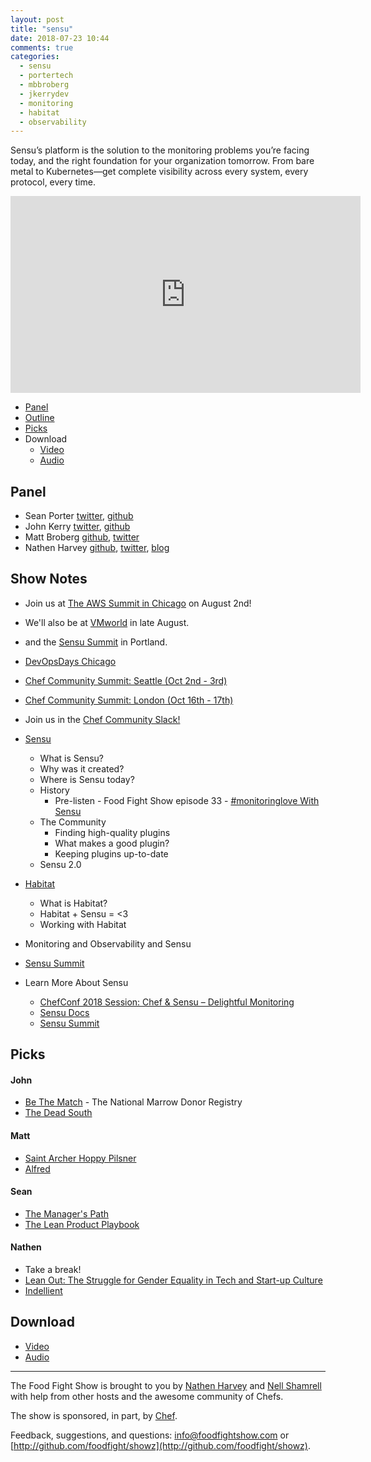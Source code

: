 ```yaml
---
layout: post
title: "sensu"
date: 2018-07-23 10:44
comments: true
categories: 
  - sensu
  - portertech
  - mbbroberg
  - jkerrydev
  - monitoring
  - habitat
  - observability
---
```


Sensu’s platform is the solution to the monitoring problems you’re facing today, and the right foundation for your organization tomorrow. From bare metal to Kubernetes—get complete visibility across every system, every protocol, every time.  

<iframe width="560" height="315" src="https://www.youtube.com/embed/o2vNz8WzdSg" frameborder="0" gesture="media" allow="encrypted-media" allowfullscreen></iframe>

* [Panel](/2018/07/sensu.html#panel)
* [Outline](/2018/07/sensu.html#outline)
* [Picks](/2018/07/sensu.html#picks)
* Download
  * [Video](http://youtu.be/o2vNz8WzdSg)
  * [Audio](http://traffic.libsyn.com/foodfight/FFS122.mp3)

<!-- more -->

Panel<a name="panel"></a>
-----
* Sean Porter [twitter](https://twitter.com/portertech), [github](https://github.com/portertech)
* John Kerry [twitter](https://twitter.com/jkerrydev), [github](https://github.com/jkerry)
* Matt Broberg [github](https://github.com/mbbroberg), [twitter](https://twitter.com/mbbroberg)
* Nathen Harvey [github](http://github.com/nathenharvey), [twitter](http://twitter.com/nathenharvey), [blog](http://nathenharvey.com)

## Show Notes<a name="outline"></a>

* Join us at [The AWS Summit in Chicago](https://aws.amazon.com/summits/chicago/) on August 2nd!
* We'll also be at [VMworld](https://aws.amazon.com/summits/chicago/) in late August.
* and the [Sensu Summit](https://sensu.io/summit) in Portland.
* [DevOpsDays Chicago](https://www.devopsdays.org/events/2018-chicago/welcome/)
* [Chef Community Summit: Seattle (Oct 2nd - 3rd)](https://events.chef.io/events/seattle-chef-community-summit/)
* [Chef Community Summit: London (Oct 16th - 17th)](https://events.chef.io/events/chef-community-summit-europe-2018/)

* Join us in the [Chef Community Slack!](http://community-slack.chef.io/)

* [Sensu](https://sensu.io/)
  * What is Sensu?
  * Why was it created?
  * Where is Sensu today?
  * History
    * Pre-listen - Food Fight Show episode 33 - [\#monitoringlove With Sensu](http://foodfightshow.org/2012/12/monitoringlove-with-sensu.html)
  * The Community
    * Finding high-quality plugins
    * What makes a good plugin?
    * Keeping plugins up-to-date
  * Sensu 2.0
* [Habitat](https://www.habitat.sh/)
  * What is Habitat?
  * Habitat + Sensu = <3
  * Working with Habitat
* Monitoring and Observability and Sensu
* [Sensu Summit](https://sensu.io/summit)
* Learn More About Sensu
  * [ChefConf 2018 Session: Chef & Sensu – Delightful Monitoring](https://chefconf.chef.io/conf-resources/chefconf-2018-session-chef-sensu-delightful-monitoring/)
  * [Sensu Docs](https://docs.sensu.io/)
  * [Sensu Summit](https://sensu.io/summit)

Picks<a name="picks"></a>
-----

#### John

* [Be The Match](https://bethematch.org/) - The National Marrow Donor Registry
* [The Dead South](http://thedeadsouth.com/)

#### Matt

* [Saint Archer Hoppy Pilsner](https://www.beeradvocate.com/beer/profile/31407/225312/)
* [Alfred](https://www.alfredapp.com/)

#### Sean

* [The Manager's Path](https://www.amazon.com/Managers-Path-Leaders-Navigating-Growth/dp/1491973897)
* [The Lean Product Playbook](https://www.amazon.com/Lean-Product-Playbook-Innovate-Products/dp/1118960874/ref=sr_1_1?s=books&ie=UTF8&qid=1532714105&sr=1-1&keywords=the+lean+product+playbook)

#### Nathen

* Take a break!
* [Lean Out:  The Struggle for Gender Equality in Tech and Start-up Culture](http://www.orbooks.com/catalog/lean-out/)
* [Indellient](https://www.indellient.com/)



Download
--------
* [Video](http://youtu.be/o2vNz8WzdSg)
* [Audio](http://traffic.libsyn.com/foodfight/FFS122.mp3)

<hr />

The Food Fight Show is brought to you by [Nathen Harvey](https://twitter.com/nathenharvey) and [Nell Shamrell](https://twitter.com/nellshamrell) with help from other hosts and the awesome community of Chefs.

The show is sponsored, in part, by [Chef](http://www.chef.io).

Feedback, suggestions, and questions:  [info@foodfightshow.com](mailto:info@foodfightshow.com) or  [http://github.com/foodfight/showz](http://github.com/foodfight/showz).

